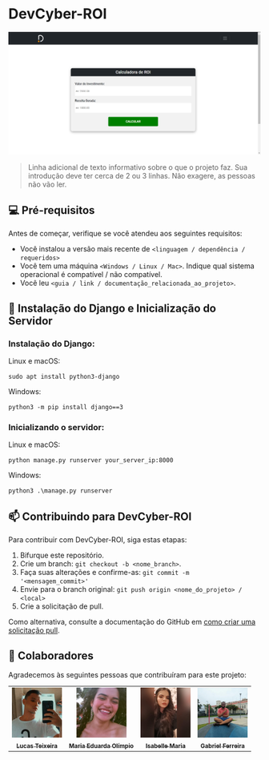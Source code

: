 # DevCyber-ROI

<img src="assets/calculadora-ROI.png" alt="Calculadora de ROI">

> Linha adicional de texto informativo sobre o que o projeto faz. Sua introdução deve ter cerca de 2 ou 3 linhas. Não exagere, as pessoas não vão ler.

## 💻 Pré-requisitos

Antes de começar, verifique se você atendeu aos seguintes requisitos:
<!---Estes são apenas requisitos de exemplo. Adicionar, duplicar ou remover conforme necessário--->
* Você instalou a versão mais recente de `<linguagem / dependência / requeridos>`
* Você tem uma máquina `<Windows / Linux / Mac>`. Indique qual sistema operacional é compatível / não compatível.
* Você leu `<guia / link / documentação_relacionada_ao_projeto>`.

## 🚀 Instalação do Django e Inicialização do Servidor

### Instalação do Django:

Linux e macOS:
```
sudo apt install python3-django
```

Windows:

```
python3 -m pip install django==3
```      


### Inicializando o servidor:

Linux e macOS:
```
python manage.py runserver your_server_ip:8000
```

Windows:
```
python3 .\manage.py runserver
```

## 📫 Contribuindo para DevCyber-ROI
<!---Se o seu README for longo ou se você tiver algum processo ou etapas específicas que deseja que os contribuidores sigam, considere a criação de um arquivo CONTRIBUTING.md separado--->
Para contribuir com DevCyber-ROI, siga estas etapas:

1. Bifurque este repositório.
2. Crie um branch: `git checkout -b <nome_branch>`.
3. Faça suas alterações e confirme-as: `git commit -m '<mensagem_commit>'`
4. Envie para o branch original: `git push origin <nome_do_projeto> / <local>`
5. Crie a solicitação de pull.

Como alternativa, consulte a documentação do GitHub em [como criar uma solicitação pull](https://help.github.com/en/github/collaborating-with-issues-and-pull-requests/creating-a-pull-request).

## 🤝 Colaboradores

Agradecemos às seguintes pessoas que contribuíram para este projeto:

<table>
  <tr>
    <td align="center">
      <a href="https://github.com/LucasTMB" target="_blank">
        <img src="assets/Lucas.jpg" width="100px;" alt="Foto do Lucas"/><br>
        <sub>
          <b>Lucas Teixeira</b>
        </sub>
      </a>
    </td>
    <td align="center">
      <a href="https://github.com/MEduardaOl" target="_blank">
        <img src="assets/Duda.jpg" width="100px;" alt="Foto da Duda"/><br>
        <sub>
          <b>Maria Eduarda Olímpio</b>
        </sub>
      </a>
    </td>
    <td align="center">
      <a href="https://github.com/isabellemaria" target="_blank">
        <img src="assets/Isa.jpg" width="100px;" alt="Foto de Isa"/><br>
        <sub>
          <b>Isabelle Maria</b>
        </sub>
      </a>
    </td>
    <td align="center">
      <a href="https://github.com/Gabrferr" target="_blank">
        <img src="assets/Gabriel.jpg" width="100px;" alt="Foto de Gabriel"/><br>
        <sub>
          <b>Gabriel Ferreira</b>
        </sub>
      </a>
    </td>
  </tr>
</table>
